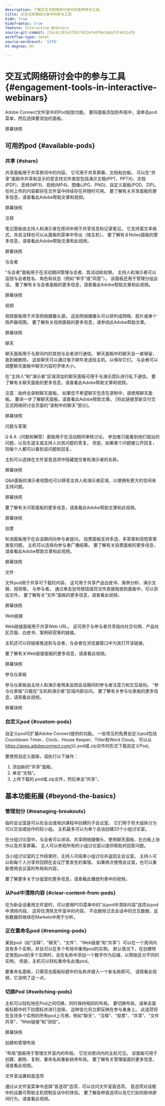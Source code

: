 ```yaml
---
description: 了解交互式网络研讨会中的各种参与工具。
title: 交互式网络研讨会中的参与工具
hide: true
hidefromtoc: true
feature: Interactive Webinars
source-git-commit: 21bcdc10fe1f3517612efe0f8e2adaf2f4411a70
workflow-type: tm+mt
source-wordcount: '1270'
ht-degree: 0%

---
```


# 交互式网络研讨会中的参与工具 {#engagement-tools-in-interactive-webinars}

Adobe Connect文件室中的Pod投放功能。 要将面板添加到布局中，请单击pod菜单，然后选择要添加的面板。

屏幕快照

## 可用的pod {#available-pods}

### 共享 {#share}

共享面板用于共享房间中的内容。 它可用于共享屏幕、文档和白板。 可以在“共享”面板中共享和显示的受支持文件类型包括演示文稿(PPT、PPTX)、文档(PDF)、音频(MP3)、视频(MP4)、图像(JPG、PNG)、自定义面板(POD、ZIP)。 任何上传的内容都将在文件室中持续存在并随时可用。 要了解有关共享面板的更多信息，请查看此Adobe帮助文章和视频。

屏幕快照

注释

笔记面板由主持人和演示者在房间中用于共享信息和记录笔记。 它支持富文本格式，并且注释也可以从面板的菜单中导出（按主机）。 要了解有关Notes面板的更多信息，请查看此Adobe帮助文章和此视频。

屏幕快照

与会者

“与会者”面板用于在活动期间管理与会者、其活动和权限。 主持人和演示者可以监控与会者姓名、角色和状态（例如“举手”或“同意”）。 该面板还用于管理分组会话。 要了解有关与会者面板的更多信息，请查看此Adobe帮助文章和此视频。

屏幕快照

视频

视频面板用于共享网络摄像头源。 这些网络摄像头可以排列成网格、胶片或单个扬声器视图。 要了解有关视频面板的更多信息，请参阅此Adobe帮助文章。

屏幕快照

聊天

聊天面板用于与房间内的其他与会者进行通信。 聊天面板中的聊天会一直保留，直到被删除。 这些聊天可以通过电子邮件发送给主机，以保存它们。 与会者可以调整聊天面板中聊天内容的字体大小。

在“主持人”和“演示者”区域添加的聊天面板可用于与演示团队进行私下通信。 要了解有关聊天面板的更多信息，请查看此Adobe帮助文章和视频。

注意：始终会录制聊天面板。 如果您不希望聊天包含在录制中，请使用聊天面板。 要进一步了解聊天面板，请查看此Adobe帮助文章。 [将此链接至新交付交互式网络研讨会页面的“录制中的聊天”部分]。

屏幕快照

问题与答案

Q &amp; A（问题和解答）面板用于在活动期间审核讨论。 参加者只能看到他们提出的问题，以及东道主或主持人对其问题的答复。 但是，如果某个问题被公开回复，则每个人都可以看到该问题和回复。

主机可以选择在文件室首选项中隐藏提交者和演示者的名称。

屏幕快照

Q&amp;A面板的演示者视图也可以移至主持人和演示者区域，以便拥有更大的空间来主持问题。

屏幕快照

要了解有关问答面板的更多信息，请查看此Adobe帮助文章和此视频。

屏幕快照

投票

轮询面板用于在会话期间向参与者提问。 投票面板支持多选、多答案和简短答案类型问题。 主机可以选择向参与者广播结果。 要了解有关投票面板的更多信息，请查看此Adobe帮助文章和此视频。

屏幕快照

文件

文件pod用于共享可下载的内容。 这可用于共享产品白皮书、案例分析、演示文稿、视频等。 与参与者。 通过单击加号按钮或将文件直接拖放到面板中，可以添加文件。 要了解有关“文件”面板的更多信息，请查看此视频。

屏幕快照

Web链接

Web链接面板用于共享Web URL。 这可用于与参与者共享指向社交句柄、产品社区页面、白皮书、案例研究等的链接。

主机还可以将链接推送到与会者，与会者在浏览器窗口中为其打开该链接。

要了解有关Web链接面板的更多信息，请查看此视频。

屏幕快照

参与仪表板

参与仪表板由主持人和演示者用来监控会话期间的参与者注意力和交互级别。 “参与仪表板”只能在“主机和演示者”区域内部访问。 要了解有关参与仪表板的更多信息，请观看此视频。

屏幕快照

### 自定义pod {#custom-pods}

自定义pod可扩展Adobe Connect提供的功能。 一些常见的免费自定义pod包括Countdown Timer、Clock、House Keeper、Titler和Word Cloud。 可以从<https://apps.adobeconnect.com/>以.pod或.zip文件的形式下载自定义Pod。

要使用自定义面板，请执行以下操作：

1. 添加新的“共享”面板。
1. 单击“文档”。
1. 上传下载的.pod或.zip文件，然后单击“共享”。

## 基本功能拓展 {#beyond-the-basics}

### 管理划分 {#managing-breakouts}

临时会议室是可以在会议或培训课程中创建的子会议室。 它们用于将大组拆分为可以交谈或协作的较小组。 主机最多可以为单个会话创建20个小组讨论室。

在分组讨论室中，与会者可以讲话、共享网络摄像头、使用聊天面板、在白板上协作以及共享屏幕。 主人可以参观所有的小组讨论室以提供帮助并回答问题。

当小组讨论室的工作结束时，主持人可结束小组讨论并返回主会议室。 主持人可以和每个人分享并回顾在会议厅里发生的事情。 如果再次使用会议室，也可以重新使用会议室的布局和内容。

要了解更多关于分组室的更多信息，请查看此播放列表中的视频。

### 从Pod中清除内容 {#clear-content-from-pods}

在为新会话重用文件室时，可以使用POD菜单中的“从pod中清除内容”选项从pod中清除内容。 这将仅清除文件室中的内容。 不会删除过去会话中的交互数据，这些数据将继续在Marketo中用于分析。

### 正在重命名pod {#renaming-pods}

某些pod（如“注释”、“聊天”、“文件”、“Web链接”和“共享”）可以在一个房间内具有多个实例，并且可以在多个布局中重用pod的实例。 默认情况下，在创建特定类型pod的多个实例时，会在名称中添加一个数字作为后缀，以帮助区分不同的实例。 但是，主机可以轻松重命名此类pod。

要重命名面板，只需双击面板标题中的名称并键入一个新名称即可。 请观看此视频，它说明了这一点。

### 切换Pod {#switching-pods}

主机可以轻松地在Pod之间切换，同时保持相同的布局。 要切换布局，请单击面板标题中的下拉图标并进行选择。 这种变化将立即反映在参与者身上。 此选项将在支持多个实例的所有pod上可用，例如“聊天”、“注释”、“投票”、“共享”、“文件共享”、“Web链接”和“测验”。

屏幕快照

创建和管理布局

“布局”面板用于管理文件室内的布局。 它仅对房间内的主机可见。 该面板可用于创建、删除、复制、重命名和重新排序布局。 要了解有关管理版面的更多信息，请查看此视频。

文件室设置和首选项

通过从文件室菜单中选择“首选项”选项，可以访问文件室首选项。 首选项对话框中的设置可帮助主机控制会话中的体验。 要了解各种首选项以及它们如何影响房间行为，请查看此视频。
